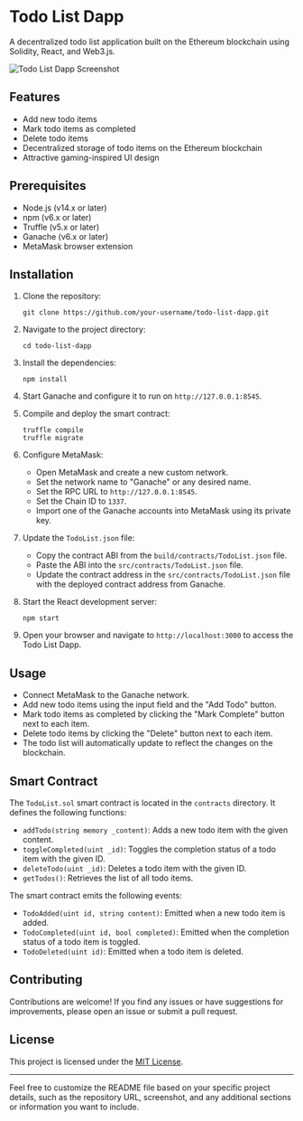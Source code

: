 # Todo List Dapp

A decentralized todo list application built on the Ethereum blockchain using Solidity, React, and Web3.js.

![Todo List Dapp Screenshot](https://github.com/Priyanshrai/to-do-web3/assets/105690577/2df32006-d5d3-461a-9a5c-b120291fe528)
## Features

- Add new todo items
- Mark todo items as completed
- Delete todo items
- Decentralized storage of todo items on the Ethereum blockchain
- Attractive gaming-inspired UI design

## Prerequisites

- Node.js (v14.x or later)
- npm (v6.x or later)
- Truffle (v5.x or later)
- Ganache (v6.x or later)
- MetaMask browser extension

## Installation

1. Clone the repository:
   ```
   git clone https://github.com/your-username/todo-list-dapp.git
   ```

2. Navigate to the project directory:
   ```
   cd todo-list-dapp
   ```

3. Install the dependencies:
   ```
   npm install
   ```

4. Start Ganache and configure it to run on `http://127.0.0.1:8545`.

5. Compile and deploy the smart contract:
   ```
   truffle compile
   truffle migrate
   ```

6. Configure MetaMask:
   - Open MetaMask and create a new custom network.
   - Set the network name to "Ganache" or any desired name.
   - Set the RPC URL to `http://127.0.0.1:8545`.
   - Set the Chain ID to `1337`.
   - Import one of the Ganache accounts into MetaMask using its private key.

7. Update the `TodoList.json` file:
   - Copy the contract ABI from the `build/contracts/TodoList.json` file.
   - Paste the ABI into the `src/contracts/TodoList.json` file.
   - Update the contract address in the `src/contracts/TodoList.json` file with the deployed contract address from Ganache.

8. Start the React development server:
   ```
   npm start
   ```

9. Open your browser and navigate to `http://localhost:3000` to access the Todo List Dapp.

## Usage

- Connect MetaMask to the Ganache network.
- Add new todo items using the input field and the "Add Todo" button.
- Mark todo items as completed by clicking the "Mark Complete" button next to each item.
- Delete todo items by clicking the "Delete" button next to each item.
- The todo list will automatically update to reflect the changes on the blockchain.

## Smart Contract

The `TodoList.sol` smart contract is located in the `contracts` directory. It defines the following functions:

- `addTodo(string memory _content)`: Adds a new todo item with the given content.
- `toggleCompleted(uint _id)`: Toggles the completion status of a todo item with the given ID.
- `deleteTodo(uint _id)`: Deletes a todo item with the given ID.
- `getTodos()`: Retrieves the list of all todo items.

The smart contract emits the following events:

- `TodoAdded(uint id, string content)`: Emitted when a new todo item is added.
- `TodoCompleted(uint id, bool completed)`: Emitted when the completion status of a todo item is toggled.
- `TodoDeleted(uint id)`: Emitted when a todo item is deleted.

## Contributing

Contributions are welcome! If you find any issues or have suggestions for improvements, please open an issue or submit a pull request.

## License

This project is licensed under the [MIT License](LICENSE).

---

Feel free to customize the README file based on your specific project details, such as the repository URL, screenshot, and any additional sections or information you want to include.